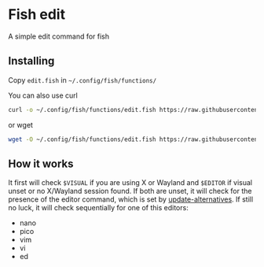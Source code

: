 # Fish edit

A simple edit command for fish

## Installing

Copy `edit.fish` in `~/.config/fish/functions/`

You can also use curl

```sh
curl -o ~/.config/fish/functions/edit.fish https://raw.githubusercontent.com/kowalski7cc/fish-edit/master/edit.fish
```

or wget

```sh
wget -O ~/.config/fish/functions/edit.fish https://raw.githubusercontent.com/kowalski7cc/fish-edit/master/edit.fish
```

## How it works

It first will check `$VISUAL` if you are using X or Wayland and `$EDITOR` if visual unset or no X/Wayland session found.
If both are unset, it will check for the presence of the editor command, which is set by [update-alternatives](https://wiki.debian.org/TextEditor#How_to_set_a_default_text_editor).
If still no luck, it will check sequentially for one of this editors:

- nano
- pico
- vim
- vi
- ed
